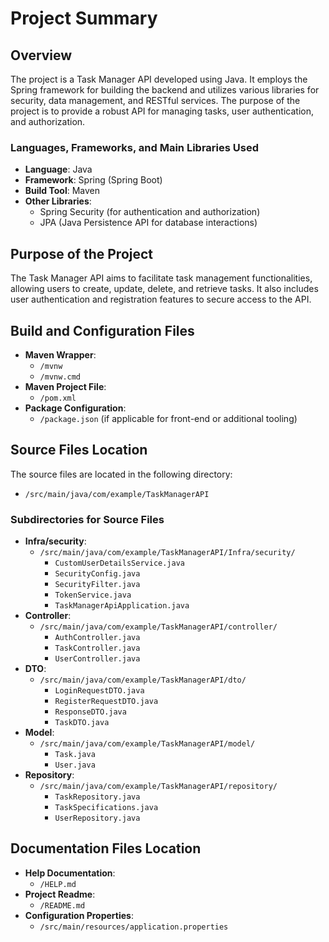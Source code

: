 # Project Summary

## Overview
The project is a Task Manager API developed using Java. It employs the Spring framework for building the backend and utilizes various libraries for security, data management, and RESTful services. The purpose of the project is to provide a robust API for managing tasks, user authentication, and authorization.

### Languages, Frameworks, and Main Libraries Used
- **Language**: Java
- **Framework**: Spring (Spring Boot)
- **Build Tool**: Maven
- **Other Libraries**: 
  - Spring Security (for authentication and authorization)
  - JPA (Java Persistence API for database interactions)

## Purpose of the Project
The Task Manager API aims to facilitate task management functionalities, allowing users to create, update, delete, and retrieve tasks. It also includes user authentication and registration features to secure access to the API.

## Build and Configuration Files
- **Maven Wrapper**: 
  - `/mvnw`
  - `/mvnw.cmd`
- **Maven Project File**: 
  - `/pom.xml`
- **Package Configuration**: 
  - `/package.json` (if applicable for front-end or additional tooling)

## Source Files Location
The source files are located in the following directory:
- `/src/main/java/com/example/TaskManagerAPI`

### Subdirectories for Source Files
- **Infra/security**: 
  - `/src/main/java/com/example/TaskManagerAPI/Infra/security/`
    - `CustomUserDetailsService.java`
    - `SecurityConfig.java`
    - `SecurityFilter.java`
    - `TokenService.java`
    - `TaskManagerApiApplication.java`
- **Controller**: 
  - `/src/main/java/com/example/TaskManagerAPI/controller/`
    - `AuthController.java`
    - `TaskController.java`
    - `UserController.java`
- **DTO**: 
  - `/src/main/java/com/example/TaskManagerAPI/dto/`
    - `LoginRequestDTO.java`
    - `RegisterRequestDTO.java`
    - `ResponseDTO.java`
    - `TaskDTO.java`
- **Model**: 
  - `/src/main/java/com/example/TaskManagerAPI/model/`
    - `Task.java`
    - `User.java`
- **Repository**: 
  - `/src/main/java/com/example/TaskManagerAPI/repository/`
    - `TaskRepository.java`
    - `TaskSpecifications.java`
    - `UserRepository.java`

## Documentation Files Location
- **Help Documentation**: 
  - `/HELP.md`
- **Project Readme**: 
  - `/README.md`
- **Configuration Properties**: 
  - `/src/main/resources/application.properties`